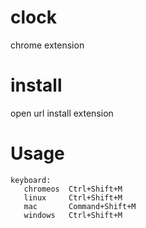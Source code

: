 # clock
chrome extension

# install 
open url install extension

# Usage
```
keyboard:
   chromeos  Ctrl+Shift+M
   linux     Ctrl+Shift+M
   mac       Command+Shift+M
   windows   Ctrl+Shift+M						
```

